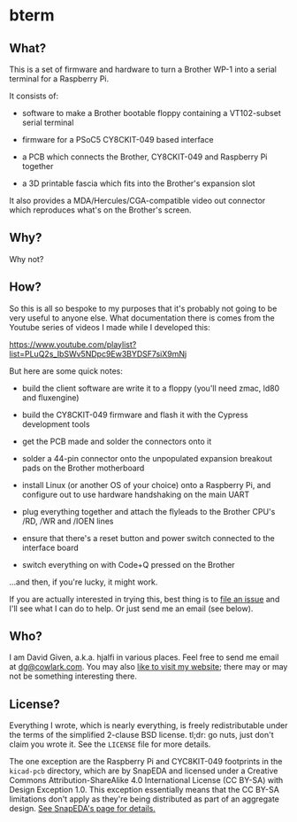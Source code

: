bterm
=====

What?
-----

This is a set of firmware and hardware to turn a Brother WP-1 into a serial
terminal for a Raspberry Pi.

It consists of:

  - software to make a Brother bootable floppy containing a VT102-subset serial
	terminal

  - firmware for a PSoC5 CY8CKIT-049 based interface

  - a PCB which connects the Brother, CY8CKIT-049 and Raspberry Pi together

  - a 3D printable fascia which fits into the Brother's expansion slot

It also provides a MDA/Hercules/CGA-compatible video out connector which
reproduces what's on the Brother's screen.


Why?
----

Why not?


How?
----

So this is all so bespoke to my purposes that it's probably not going to be
very useful to anyone else. What documentation there is comes from the Youtube
series of videos I made while I developed this:

https://www.youtube.com/playlist?list=PLuQ2s_IbSWv5NDpc9Ew3BYDSF7siX9mNj

But here are some quick notes:

  - build the client software are write it to a floppy (you'll need zmac, ld80
	and fluxengine)

  - build the CY8CKIT-049 firmware and flash it with the Cypress development
	tools

  - get the PCB made and solder the connectors onto it

  - solder a 44-pin connector onto the unpopulated expansion breakout pads on
	the Brother motherboard

  - install Linux (or another OS of your choice) onto a Raspberry Pi, and
	configure out to use hardware handshaking on the main UART

  - plug everything together and attach the flyleads to the Brother CPU's /RD,
	/WR and /IOEN lines

  - ensure that there's a reset button and power switch connected to the
	interface board

  - switch everything on with Code+Q pressed on the Brother

...and then, if you're lucky, it might work.

If you are actually interested in trying this, best thing is to [file an
issue](https://github.com/davidgiven/bterm/issues/new/choose) and I'll see what
I can do to help. Or just send me an email (see below).


Who?
----

I am David Given, a.k.a. hjalfi in various places. Feel free to send me email
at [dg@cowlark.com](mailto:dg@cowlark.com). You may also [like to visit my
website](http://cowlark.com); there may or may not be something interesting
there.


License?
--------

Everything I wrote, which is nearly everything, is freely redistributable under
the terms of the simplified 2-clause BSD license. tl;dr: go nuts, just don't
claim you wrote it. See the `LICENSE` file for more details.

The one exception are the Raspberry Pi and CYC8KIT-049 footprints in the
`kicad-pcb` directory, which are by SnapEDA and licensed under a Creative
Commons Attribution-ShareAlike 4.0 International License (CC BY-SA) with Design
Exception 1.0. This exception essentially means that the CC BY-SA limitations
don't apply as they're being distributed as part of an aggregate design. [See
SnapEDA's page for
details.](https://support.snapeda.com/en/articles/2957815-what-is-the-design-exception-1-0)

